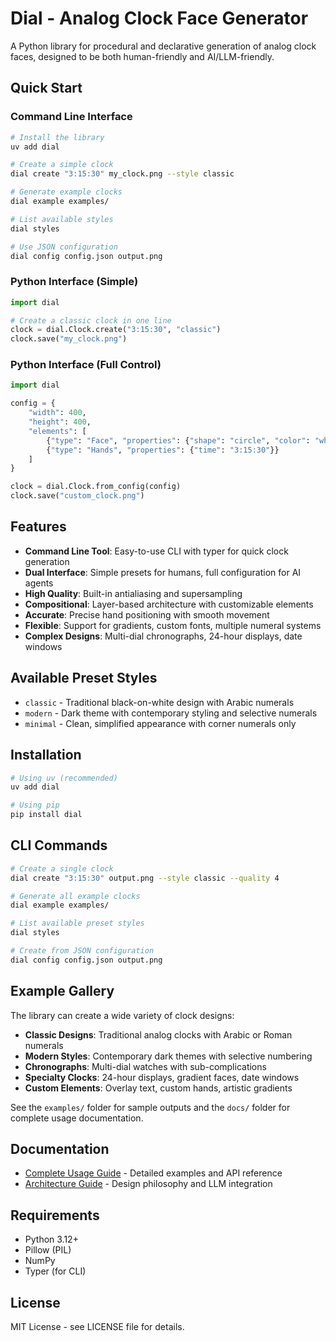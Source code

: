 # Dial - Analog Clock Face Generator

A Python library for procedural and declarative generation of analog clock faces, designed to be both human-friendly and AI/LLM-friendly.

## Quick Start

### Command Line Interface

```bash
# Install the library
uv add dial

# Create a simple clock
dial create "3:15:30" my_clock.png --style classic

# Generate example clocks
dial example examples/

# List available styles
dial styles

# Use JSON configuration
dial config config.json output.png
```

### Python Interface (Simple)

```python
import dial

# Create a classic clock in one line
clock = dial.Clock.create("3:15:30", "classic")
clock.save("my_clock.png")
```

### Python Interface (Full Control)

```python
import dial

config = {
    "width": 400,
    "height": 400,
    "elements": [
        {"type": "Face", "properties": {"shape": "circle", "color": "white"}},
        {"type": "Hands", "properties": {"time": "3:15:30"}}
    ]
}

clock = dial.Clock.from_config(config)
clock.save("custom_clock.png")
```

## Features

- **Command Line Tool**: Easy-to-use CLI with typer for quick clock generation
- **Dual Interface**: Simple presets for humans, full configuration for AI agents
- **High Quality**: Built-in antialiasing and supersampling
- **Compositional**: Layer-based architecture with customizable elements
- **Accurate**: Precise hand positioning with smooth movement
- **Flexible**: Support for gradients, custom fonts, multiple numeral systems
- **Complex Designs**: Multi-dial chronographs, 24-hour displays, date windows

## Available Preset Styles

- `classic` - Traditional black-on-white design with Arabic numerals
- `modern` - Dark theme with contemporary styling and selective numerals
- `minimal` - Clean, simplified appearance with corner numerals only

## Installation

```bash
# Using uv (recommended)
uv add dial

# Using pip
pip install dial
```

## CLI Commands

```bash
# Create a single clock
dial create "3:15:30" output.png --style classic --quality 4

# Generate all example clocks
dial example examples/

# List available preset styles
dial styles

# Create from JSON configuration
dial config config.json output.png
```

## Example Gallery

The library can create a wide variety of clock designs:

- **Classic Designs**: Traditional analog clocks with Arabic or Roman numerals
- **Modern Styles**: Contemporary dark themes with selective numbering
- **Chronographs**: Multi-dial watches with sub-complications
- **Specialty Clocks**: 24-hour displays, gradient faces, date windows
- **Custom Elements**: Overlay text, custom hands, artistic gradients

See the `examples/` folder for sample outputs and the `docs/` folder for complete usage documentation.

## Documentation

- [Complete Usage Guide](docs/) - Detailed examples and API reference
- [Architecture Guide](AGENTS.md) - Design philosophy and LLM integration

## Requirements

- Python 3.12+
- Pillow (PIL)
- NumPy  
- Typer (for CLI)

## License

MIT License - see LICENSE file for details.